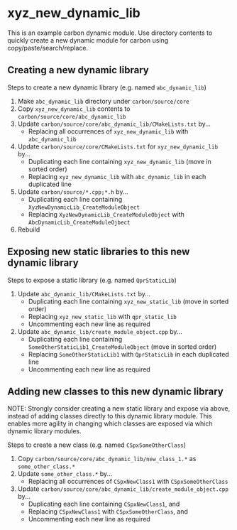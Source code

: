 # xyz_new_dynamic_lib

This is an example carbon dynamic module. Use directory contents to quickly
create a new dynamic module for carbon using copy/paste/search/replace.

## Creating a new dynamic library

Steps to create a new dynamic library (e.g. named `abc_dynamic_lib`)
1. Make `abc_dynamic_lib` directory under `carbon/source/core`
2. Copy `xyz_new_dynamic_lib` contents to `carbon/source/core/abc_dynamic_lib`
3. Update `carbon/source/core/abc_dynamic_lib/CMakeLists.txt` by...
   - Replacing all occurrences of `xyz_new_dynamic_lib` with `abc_dynamic_lib`
4. Update `carbon/source/core/CMakeLists.txt` for `xyz_new_dynamic_lib` by...
   - Duplicating each line containing `xyz_new_dynamic_lib` (move in sorted order)
   - Replacing `xyz_new_dynamic_lib` with `abc_dynamic_lib` in each duplicated line
5. Update `carbon/source/*.cpp;*.h` by...
   - Duplicating each line containing `XyzNewDynamicLib_CreateModuleObject`
   - Replacing `XyzNewDynamicLib_CreateModuleObject` with `AbcDynamicLib_CreateModuleOjbect`
6. Rebuild

## Exposing new static libraries to this new dynamic library

Steps to expose a static library (e.g. named `QprStaticLib`)
1. Update `abc_dynamic_lib/CMakeLists.txt` by...
   - Duplicating each line containing `xyz_new_static_lib` (move in sorted order)
   - Replacing `xyz_new_static_lib` with `qpr_static_lib`
   - Uncommenting each new line as required
2. Update `abc_dynamic_lib/create_module_object.cpp` by...
   - Duplicating each line containing `SomeOtherStaticLib1_CreateModuleObject` (move in sorted order)
   - Replacing `SomeOtherStaticLib1` with `QprStaticLib` in each duplicated line
   - Uncommenting each new line as required

## Adding new classes to this new dynamic library

NOTE: Strongly consider creating a new static library and expose via above, instead of adding
classes directly to this dynamic library module. This enables more agility in changing which
classes are exposed via which dynamic library modules.

Steps to create a new class (e.g. named `CSpxSomeOtherClass`)
1. Copy `carbon/source/core/abc_dynamic_lib/new_class_1.*` as `some_other_class.*`
2. Update  `some_other_class.*` by...
   - Replacing all occurrences of `CSpxNewClass1` with `CSpxSomeOtherClass`
3. Update `carbon/source/core/abc_dynamic_lib/create_module_object.cpp` by...
   - Duplicating each line containing `CSpxNewClass1`, and
   - Replacing `CSpxNewClass1` with `CSpxSomeOtherClass`, and
   - Uncommenting each new line as required
